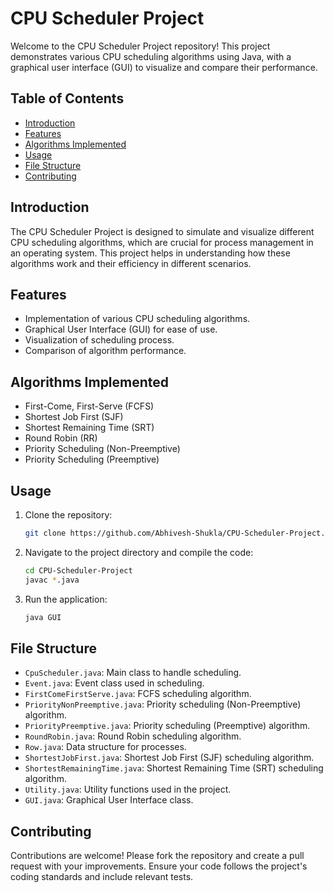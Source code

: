 # CPU Scheduler Project

Welcome to the CPU Scheduler Project repository! This project demonstrates various CPU scheduling algorithms using Java, with a graphical user interface (GUI) to visualize and compare their performance.

## Table of Contents

- [Introduction](#introduction)
- [Features](#features)
- [Algorithms Implemented](#algorithms-implemented)
- [Usage](#usage)
- [File Structure](#file-structure)
- [Contributing](#contributing)

## Introduction

The CPU Scheduler Project is designed to simulate and visualize different CPU scheduling algorithms, which are crucial for process management in an operating system. This project helps in understanding how these algorithms work and their efficiency in different scenarios.

## Features

- Implementation of various CPU scheduling algorithms.
- Graphical User Interface (GUI) for ease of use.
- Visualization of scheduling process.
- Comparison of algorithm performance.

## Algorithms Implemented

- First-Come, First-Serve (FCFS)
- Shortest Job First (SJF)
- Shortest Remaining Time (SRT)
- Round Robin (RR)
- Priority Scheduling (Non-Preemptive)
- Priority Scheduling (Preemptive)

## Usage

1. Clone the repository:
   ```bash
   git clone https://github.com/Abhivesh-Shukla/CPU-Scheduler-Project.git
   ```
2. Navigate to the project directory and compile the code:
   ```bash
   cd CPU-Scheduler-Project
   javac *.java
   ```
3. Run the application:
   ```bash
   java GUI
   ```

## File Structure

- `CpuScheduler.java`: Main class to handle scheduling.
- `Event.java`: Event class used in scheduling.
- `FirstComeFirstServe.java`: FCFS scheduling algorithm.
- `PriorityNonPreemptive.java`: Priority scheduling (Non-Preemptive) algorithm.
- `PriorityPreemptive.java`: Priority scheduling (Preemptive) algorithm.
- `RoundRobin.java`: Round Robin scheduling algorithm.
- `Row.java`: Data structure for processes.
- `ShortestJobFirst.java`: Shortest Job First (SJF) scheduling algorithm.
- `ShortestRemainingTime.java`: Shortest Remaining Time (SRT) scheduling algorithm.
- `Utility.java`: Utility functions used in the project.
- `GUI.java`: Graphical User Interface class.

## Contributing

Contributions are welcome! Please fork the repository and create a pull request with your improvements. Ensure your code follows the project's coding standards and include relevant tests.
